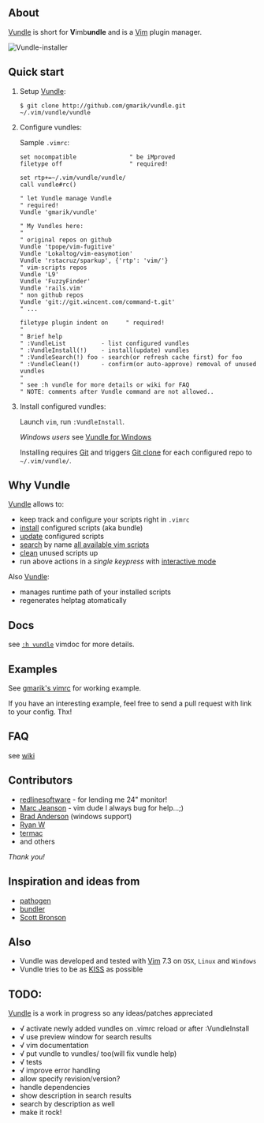 ## About

[Vundle] is short for **V**imb**undle** and is a [Vim] plugin manager.

![Vundle-installer](https://lh3.googleusercontent.com/-4EnLqLpEZlk/TlqXWpgWxOI/AAAAAAAAHRw/oBAl6s1hj7U/vundle-install2.png)

## Quick start

1. Setup [Vundle]:

     ```
     $ git clone http://github.com/gmarik/vundle.git ~/.vim/vundle/vundle
     ```

2. Configure vundles:

     Sample `.vimrc`:

     ```vim
     set nocompatible               " be iMproved
     filetype off                   " required!

     set rtp+=~/.vim/vundle/vundle/
     call vundle#rc()

     " let Vundle manage Vundle
     " required!
     Vundle 'gmarik/vundle'

     " My Vundles here:
     "
     " original repos on github
     Vundle 'tpope/vim-fugitive'
     Vundle 'Lokaltog/vim-easymotion'
     Vundle 'rstacruz/sparkup', {'rtp': 'vim/'}
     " vim-scripts repos
     Vundle 'L9'
     Vundle 'FuzzyFinder'
     Vundle 'rails.vim'
     " non github repos
     Vundle 'git://git.wincent.com/command-t.git'
     " ...

     filetype plugin indent on     " required!
     "
     " Brief help
     " :VundleList          - list configured vundles
     " :VundleInstall(!)    - install(update) vundles
     " :VundleSearch(!) foo - search(or refresh cache first) for foo
     " :VundleClean(!)      - confirm(or auto-approve) removal of unused vundles
     "
     " see :h vundle for more details or wiki for FAQ
     " NOTE: comments after Vundle command are not allowed..

     ```

3. Install configured vundles:

     Launch `vim`, run `:VundleInstall`.

     *Windows users* see [Vundle for Windows](https://github.com/gmarik/vundle/wiki/Vundle-for-Windows)

     Installing requires [Git] and triggers [Git clone](http://gitref.org/creating/#clone) for each configured repo to `~/.vim/vundle/`.

## Why Vundle

[Vundle] allows to:

- keep track and configure your scripts right in `.vimrc`
- [install] configured scripts (aka bundle)
- [update] configured scripts
- [search] by name [all available vim scripts]
- [clean] unused scripts up
- run above actions in a *single keypress* with [interactive mode]

Also [Vundle]:

- manages runtime path of your installed scripts
- regenerates helptag atomatically

## Docs

see [`:h vundle`](vundle/blob/master/doc/vundle.txt#L1) vimdoc for more details.

## Examples

   See [gmarik's vimrc](https://github.com/gmarik/vimfiles/blob/1f4f26d42f54443f1158e0009746a56b9a28b053/vimrc#L136) for working example.

   If you have an interesting example, feel free to send a pull request with link to your config. Thx!

## FAQ

see [wiki](/gmarik/vundle/wiki)

## Contributors

* [redlinesoftware](http://redlinesoftware.com) - for lending me 24" monitor!
* [Marc Jeanson](https://github.com/marcjeanson) - vim dude I always bug for help...;)
* [Brad Anderson](http://github.com/eco) (windows support)
* [Ryan W](http://github.com/rygwdn)
* [termac](http://github.com/termac)
* and others

*Thank you!*

## Inspiration and ideas from

* [pathogen]
* [bundler]
* [Scott Bronson](http://github.com/bronson)

## Also

* Vundle was developed and tested with [Vim] 7.3 on `OSX`, `Linux` and `Windows`
* Vundle tries to be as [KISS](http://en.wikipedia.org/wiki/KISS_principle) as possible

## TODO:
[Vundle] is a work in progress so any ideas/patches appreciated

* √ activate newly added vundles on .vimrc reload or after :VundleInstall
* √ use preview window for search results
* √ vim documentation
* √ put vundle to vundles/ too(will fix vundle help)
* √ tests
* √ improve error handling
* allow specify revision/version?
* handle dependencies
* show description in search results
* search by description as well
* make it rock!

[Vundle]:http://github.com/gmarik/vundle
[Pathogen]:http://github.com/tpope/vim-pathogen/
[Bundler]:http://github.com/wycats/bundler/
[Vim]:http://vim.org
[Git]:http://git-scm.com
[all available vim scripts]:http://vim-scripts.org/vim/scripts.html

[install]:https://github.com/gmarik/vundle/blob/master/doc/vundle.txt#L110-124
[update]:https://github.com/gmarik/vundle/blob/master/doc/vundle.txt#L128-133
[search]:https://github.com/gmarik/vundle/blob/master/doc/vundle.txt#L135-157
[clean]:https://github.com/gmarik/vundle/blob/master/doc/vundle.txt#L167-179
[interactive mode]:https://github.com/gmarik/vundle/blob/master/doc/vundle.txt#L183-209

